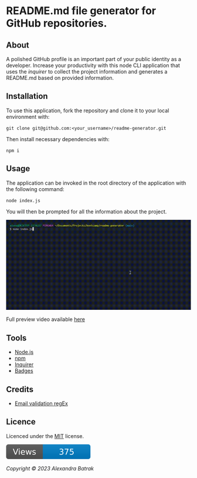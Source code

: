 # README.md file generator for GitHub repositories.

## About

A polished GitHub profile is an important part of your public identity as a developer.
Increase your productivity with this node CLI application that uses the _inquirer_  to collect the project information and generates a README.md based on provided information.

## Installation

To use this application, fork the repository and clone it to your local environment with:

```
git clone git@github.com:<your_username>/readme-generator.git
```
Then install necessary dependencies with:

```
npm i
```

## Usage

The application can be invoked in the root directory of the application with the following command:

``` 
node index.js 
```
You will then be prompted for all the information about the project.

![preview](./assets/images/readme-preview.gif)

Full preview video available [here](https://drive.google.com/file/d/1MvTq6E86IUz2eA6WB46SCcGHqV1GEJet/view)

## Tools

- [Node.js](https://nodejs.org/en/)
- [npm](https://www.npmjs.com/)
- [Inquirer](https://www.npmjs.com/package/inquirer)
- [Badges](shields.io)

## Credits

- [Email validation regEx](https://stackoverflow.com/questions/22683358/email-validation-expression-w-w-w-w-w-w-allows)

## Licence

Licenced under the [MIT](LICENSE) license.

[![Image of github-profile-views-counter](https://github.com/alexandrabatrak/github-profile-views-counter/blob/master/svg/606068317/badge.svg)](https://github.com/alexandrabatrak/github-profile-views-counter/blob/master/readme/606068317/week.md)

_Copyright © 2023 Alexandra Batrak_
